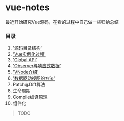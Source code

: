 # vue-notes

最近开始研究Vue源码，在看的过程中自己做一些归纳总结
### 目录
1. ['源码目录结构'](https://github.com/gitliyu/vue-notes/blob/master/notes/vue-index.md)
2. ['Vue实例化过程'](https://github.com/gitliyu/vue-notes/blob/master/notes/vue-define.md)
3. ['Global API'](https://github.com/gitliyu/vue-notes/blob/master/notes/vue-global-api.md)
4. ['Observer与响应式数据'](https://github.com/gitliyu/vue-notes/blob/master/notes/vue-observer.md)
5. ['VNode介绍'](https://github.com/gitliyu/vue-notes/blob/master/notes/vue-vnode.md)
6. ['数据驱动视图的方法'](https://github.com/gitliyu/vue-notes/blob/master/notes/vue-render.md)
7. Patch与Diff算法
8. 生命周期
9. Compile编译原理
10. 组件化

> TODO
